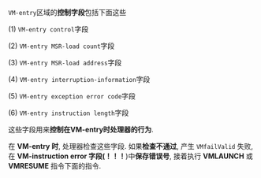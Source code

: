 

`VM-entry`区域的**控制字段**包括下面这些

(1) `VM-entry control`字段

(2) `VM-entry MSR-load count`字段

(3) `VM-entry MSR-load address`字段

(4) `VM-entry interruption-information`字段

(5) `VM-entry exception error code`字段

(6) `VM-entry instruction length`字段

这些字段用来**控制在VM\-entry时处理器的行为**. 

在 **VM-entry 时**, 处理器检查这些字段. 如果**检查不通过**, 产生 `VMfailValid` 失败, 在 **VM-instruction error 字段(！！！**)中**保存错误号**, 接着执行 **VMLAUNCH** 或 **VMRESUME** 指令下面的指令.
